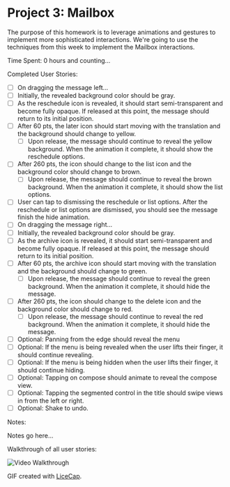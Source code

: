 # Project 3: Mailbox

The purpose of this homework is to leverage animations and gestures to implement more sophisticated interactions. We're going to use the techniques from this week to implement the Mailbox interactions.

Time Spent: 0 hours and counting...

Completed User Stories:
* [ ]	On dragging the message left...
  * [ ]	Initially, the revealed background color should be gray.
  * [ ]	As the reschedule icon is revealed, it should start semi-transparent and become fully opaque. If released at this point, the message should return to its initial position.
  * [ ]	After 60 pts, the later icon should start moving with the translation and the background should change to yellow.
    * [ ]	Upon release, the message should continue to reveal the yellow background. When the animation it complete, it should show the reschedule options.
  * [ ]	After 260 pts, the icon should change to the list icon and the background color should change to brown.
    * [ ]	Upon release, the message should continue to reveal the brown background. When the animation it complete, it should show the list options.
* [ ]	User can tap to dismissing the reschedule or list options. After the reschedule or list options are dismissed, you should see the message finish the hide animation.
* [ ]	On dragging the message right...
  * [ ]	Initially, the revealed background color should be gray.
  * [ ]	As the archive icon is revealed, it should start semi-transparent and become fully opaque. If released at this point, the message should return to its initial position.
  * [ ]	After 60 pts, the archive icon should start moving with the translation and the background should change to green.
    * [ ]	Upon release, the message should continue to reveal the green background. When the animation it complete, it should hide the message.
  * [ ]	After 260 pts, the icon should change to the delete icon and the background color should change to red.
    * [ ]	Upon release, the message should continue to reveal the red background. When the animation it complete, it should hide the message.
* [ ]	Optional: Panning from the edge should reveal the menu
  * [ ]	Optional: If the menu is being revealed when the user lifts their finger, it should continue revealing.
  * [ ]	Optional: If the menu is being hidden when the user lifts their finger, it should continue hiding.
* [ ]	Optional: Tapping on compose should animate to reveal the compose view.
* [ ]	Optional: Tapping the segmented control in the title should swipe views in from the left or right.
* [ ]	Optional: Shake to undo.

Notes:

Notes go here...

Walkthrough of all user stories:

![Video Walkthrough](demo.gif)

GIF created with [LiceCap](http://www.cockos.com/licecap/).
